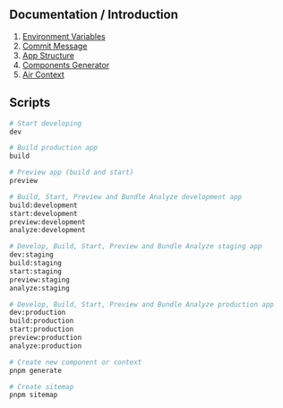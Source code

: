 ## Documentation / Introduction

1. <a href="../../blob/master/docs/environment-variables.md">Environment Variables</a>
2. <a href="../../blob/master/docs/commit-message.md">Commit Message</a>
3. <a href="../../blob/master/docs/app-structure.md">App Structure</a>
4. <a href="../../blob/master/docs/components-generator.md">Components Generator</a>
5. <a href="../../blob/master/docs/context.md">Air Context</a>

## Scripts

```sh
# Start developing
dev

# Build production app
build

# Preview app (build and start)
preview

# Build, Start, Preview and Bundle Analyze development app
build:development
start:development
preview:development
analyze:development

# Develop, Build, Start, Preview and Bundle Analyze staging app
dev:staging
build:staging
start:staging
preview:staging
analyze:staging

# Develop, Build, Start, Preview and Bundle Analyze production app
dev:production
build:production
start:production
preview:production
analyze:production

# Create new component or context
pnpm generate

# Create sitemap
pnpm sitemap
```
